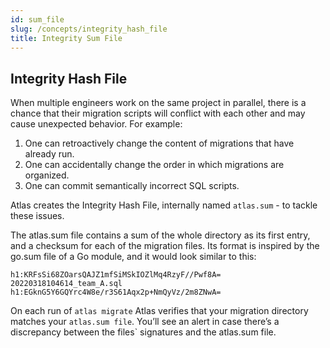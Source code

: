 ```yaml
---
id: sum_file
slug: /concepts/integrity_hash_file
title: Integrity Sum File
---
```


## Integrity Hash File
When multiple engineers work on the same project in parallel, there is a chance that their migration scripts will conflict with each other and may cause unexpected behavior. For example:
1. One can retroactively change the content of migrations that have already run.
2. One can accidentally change the order in which migrations are organized.
3. One can commit semantically incorrect SQL scripts.

Atlas creates the Integrity Hash File, internally named `atlas.sum` - to tackle these issues. 

The atlas.sum file contains a sum of the whole directory as its first entry, and a checksum for each of the migration files. Its format is inspired by the go.sum file of a Go module, and it would look similar to this:
```
h1:KRFsSi68ZOarsQAJZ1mfSiMSkIOZlMq4RzyF//Pwf8A=
20220318104614_team_A.sql h1:EGknG5Y6GQYrc4W8e/r3S61Aqx2p+NmQyVz/2m8ZNwA=
```

On each run of `atlas migrate` Atlas verifies that your migration directory matches your `atlas.sum file`. You’ll see an alert in case there’s a discrepancy between the files` signatures and the atlas.sum file.
